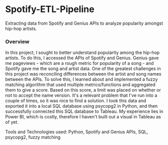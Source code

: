 # Spotify-ETL-Pipeline
Extracting data from Spotify and Genius APIs to analyze popularity amongst hip-hop artists.

### Overview
In this project, I sought to better understand popularity among the hip-hop artists. To do this, I accessed the APIs of Spotify and Genius. Genius gave me pageviews - which are a rough metric for popularity of a song - and Spotify gave me the song and artist data.
One of the greatest challenges in this project was reconciling differences between the artist and song names between the APIs. To solve this, I learned about
and implemented a fuzzy matching algorithm that used multiple metrics/functions and aggregated them to give a score. Based on this score, a limit was placed
on whether or not to accept the name version. It's a relevant problem that I've run into a couple of times, so it was nice to find a solution.
I took this data and exported it into a local SQL database using psycopg2 in Python, and then successfully connected this SQL database to Tableau.
My experience lies in Power BI, which is costly, therefore I haven't built out a visual in Tableau as of yet. 

Tools and Technologies used:
Python, Spotify and Genius APIs, SQL, psycopg2, fuzzy matching
